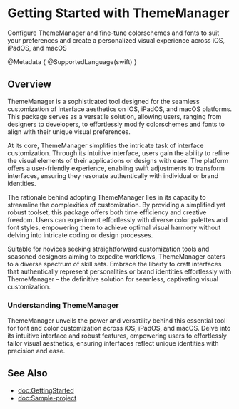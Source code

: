 # Getting Started with ThemeManager

Configure ThemeManager and fine-tune colorschemes and fonts to suit your preferences and create a personalized visual experience across iOS, iPadOS, and macOS

@Metadata {
    @SupportedLanguage(swift)
}

## Overview

ThemeManager is a sophisticated tool designed for the seamless customization of interface aesthetics on iOS, iPadOS, and macOS platforms. This package serves as a versatile solution, allowing users, ranging from designers to developers, to effortlessly modify colorschemes and fonts to align with their unique visual preferences.

At its core, ThemeManager simplifies the intricate task of interface customization. Through its intuitive interface, users gain the ability to refine the visual elements of their applications or designs with ease. The platform offers a user-friendly experience, enabling swift adjustments to transform interfaces, ensuring they resonate authentically with individual or brand identities.

The rationale behind adopting ThemeManager lies in its capacity to streamline the complexities of customization. By providing a simplified yet robust toolset, this package offers both time efficiency and creative freedom. Users can experiment effortlessly with diverse color palettes and font styles, empowering them to achieve optimal visual harmony without delving into intricate coding or design processes.

Suitable for novices seeking straightforward customization tools and seasoned designers aiming to expedite workflows, ThemeManager caters to a diverse spectrum of skill sets. Embrace the liberty to craft interfaces that authentically represent personalities or brand identities effortlessly with ThemeManager – the definitive solution for seamless, captivating visual customization.

### Understanding ThemeManager

ThemeManager unveils the power and versatility behind this essential tool for font and color customization across iOS, iPadOS, and macOS. Delve into its intuitive interface and robust features, empowering users to effortlessly tailor visual aesthetics, ensuring interfaces reflect unique identities with precision and ease.

## See Also

- <doc:GettingStarted>
- <doc:Sample-project>
